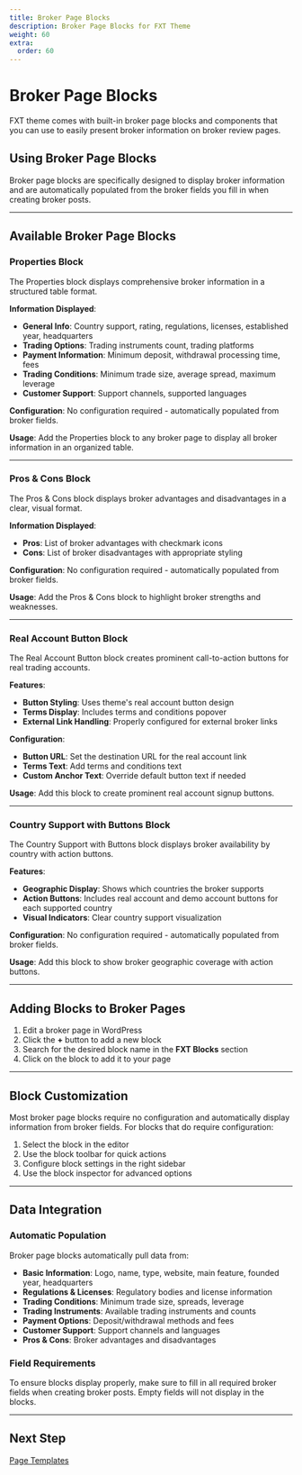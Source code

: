 ```yaml
---
title: Broker Page Blocks
description: Broker Page Blocks for FXT Theme
weight: 60
extra:
  order: 60
---
```


# Broker Page Blocks

FXT theme comes with built-in broker page blocks and components that you can use to easily present broker information on broker review pages.

## Using Broker Page Blocks

Broker page blocks are specifically designed to display broker information and are automatically populated from the broker fields you fill in when creating broker posts.

---

## Available Broker Page Blocks

### Properties Block

The Properties block displays comprehensive broker information in a structured table format.

**Information Displayed**:

- **General Info**: Country support, rating, regulations, licenses, established year, headquarters
- **Trading Options**: Trading instruments count, trading platforms
- **Payment Information**: Minimum deposit, withdrawal processing time, fees
- **Trading Conditions**: Minimum trade size, average spread, maximum leverage
- **Customer Support**: Support channels, supported languages

**Configuration**: No configuration required - automatically populated from broker fields.

**Usage**: Add the Properties block to any broker page to display all broker information in an organized table.

---

### Pros & Cons Block

The Pros & Cons block displays broker advantages and disadvantages in a clear, visual format.

**Information Displayed**:

- **Pros**: List of broker advantages with checkmark icons
- **Cons**: List of broker disadvantages with appropriate styling

**Configuration**: No configuration required - automatically populated from broker fields.

**Usage**: Add the Pros & Cons block to highlight broker strengths and weaknesses.

---

### Real Account Button Block

The Real Account Button block creates prominent call-to-action buttons for real trading accounts.

**Features**:

- **Button Styling**: Uses theme's real account button design
- **Terms Display**: Includes terms and conditions popover
- **External Link Handling**: Properly configured for external broker links

**Configuration**:

- **Button URL**: Set the destination URL for the real account link
- **Terms Text**: Add terms and conditions text
- **Custom Anchor Text**: Override default button text if needed

**Usage**: Add this block to create prominent real account signup buttons.

---

### Country Support with Buttons Block

The Country Support with Buttons block displays broker availability by country with action buttons.

**Features**:

- **Geographic Display**: Shows which countries the broker supports
- **Action Buttons**: Includes real account and demo account buttons for each supported country
- **Visual Indicators**: Clear country support visualization

**Configuration**: No configuration required - automatically populated from broker fields.

**Usage**: Add this block to show broker geographic coverage with action buttons.

---

## Adding Blocks to Broker Pages

1. Edit a broker page in WordPress
2. Click the **+** button to add a new block
3. Search for the desired block name in the **FXT Blocks** section
4. Click on the block to add it to your page

---

## Block Customization

Most broker page blocks require no configuration and automatically display information from broker fields. For blocks that do require configuration:

1. Select the block in the editor
2. Use the block toolbar for quick actions
3. Configure block settings in the right sidebar
4. Use the block inspector for advanced options

---

## Data Integration

### Automatic Population

Broker page blocks automatically pull data from:

- **Basic Information**: Logo, name, type, website, main feature, founded year, headquarters
- **Regulations & Licenses**: Regulatory bodies and license information
- **Trading Conditions**: Minimum trade size, spreads, leverage
- **Trading Instruments**: Available trading instruments and counts
- **Payment Options**: Deposit/withdrawal methods and fees
- **Customer Support**: Support channels and languages
- **Pros & Cons**: Broker advantages and disadvantages

### Field Requirements

To ensure blocks display properly, make sure to fill in all required broker fields when creating broker posts. Empty fields will not display in the blocks.

---

## Next Step

[Page Templates](/docs/fxt/page-templates/)
